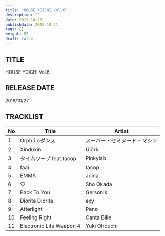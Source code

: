 ```yaml
---
title: "HOUSE YOICHI Vol.6"
description: ""
date: 2019-10-27
publishdate: 2019-10-21
tags: []
weight: 97
draft: false
---
```


## TITLE
HOUSE YOICHI Vol.6

## RELEASE DATE
2019/10/27

## TRACKLIST

No | Title | Artist
--- | --- | ---
1 | Оrphｉcダンス | スーパー・セミヌード・マシン
2 | Xinduxin | Ujörk
3 | タイムワープ feat.tacop | Pinkylab
4 | faai | tacop
5 | EMMA | Joina
6 | ♡ | Sho Okada
7 | Back To You | Gersonik
8 | Diorite Diorite | exy
9 | Afterlight | Peno
10 | Feeling Right | Canta Bille
11 | Electronic Life Weapon 4 | Yuki Ohbuchi
